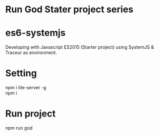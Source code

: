 # Run God Stater project series

# es6-systemjs
Developing with Javascript ES2015 (Starter project) using SystemJS & Traceur as environment.

# Setting
npm i lite-server -g  
npm i

# Run project
npm run god
